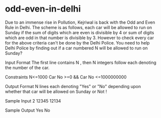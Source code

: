 # odd-even-in-delhi

Due to an immense rise in Pollution, Kejriwal is back with the Odd and Even Rule in Delhi. The scheme is as follows, each car will be allowed to run on Sunday if the sum of digits which are even is divisible by 4 or sum of digits which are odd in that number is divisible by 3. However to check every car for the above criteria can't be done by the Delhi Police. You need to help Delhi Police by finding out if a car numbered N will be allowed to run on Sunday?

Input Format
The first line contains N , then N integers follow each denoting the number of the car.

Constraints
N<=1000 Car No >=0 && Car No <=1000000000

Output Format
N lines each denoting "Yes" or "No" depending upon whether that car will be allowed on Sunday or Not !

Sample Input
2
12345
12134

Sample Output
Yes
No
